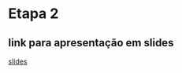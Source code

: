 # Etapa 2

## link para apresentação em slides
[slides](https://docs.google.com/presentation/d/1tB_UB2-5lvaU7zNtOP6CE3Hb0HF17TOx--CLcV8V5PY/edit#slide=id.gf5389d2638_2_)
